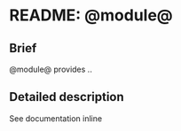 # README: @module@

## Brief

@module@ provides .. <one line description>

## Detailed description

See documentation inline
